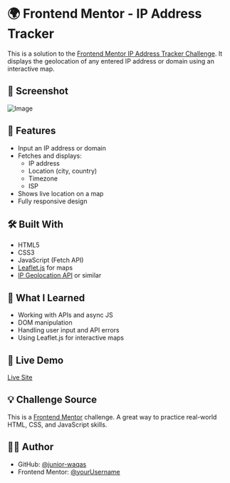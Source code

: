 # 🌍 Frontend Mentor - IP Address Tracker

This is a solution to the [Frontend Mentor IP Address Tracker Challenge](https://www.frontendmentor.io/challenges/ip-address-tracker-I8-0yYAH0). It displays the geolocation of any entered IP address or domain using an interactive map.

## 📸 Screenshot

![Image](https://github.com/user-attachments/assets/a805a700-6a7c-4af7-9222-1a65bc2000b8)

## 🚀 Features

- Input an IP address or domain
- Fetches and displays:
  - IP address
  - Location (city, country)
  - Timezone
  - ISP
- Shows live location on a map
- Fully responsive design

## 🛠️ Built With

- HTML5
- CSS3
- JavaScript (Fetch API)
- [Leaflet.js](https://leafletjs.com/) for maps
- [IP Geolocation API](https://ipify.org) or similar

## 🎯 What I Learned

- Working with APIs and async JS
- DOM manipulation
- Handling user input and API errors
- Using Leaflet.js for interactive maps

## 📁 Live Demo

[Live Site](https://astonishing-treacle-887ee3.netlify.app/) 

## 💡 Challenge Source

This is a [Frontend Mentor](https://www.frontendmentor.io) challenge. A great way to practice real-world HTML, CSS, and JavaScript skills.

## 🧑‍💻 Author

- GitHub: [@junior-waqas](https://github.com/junior-waqas)
- Frontend Mentor: [@yourUsername](https://www.frontendmentor.io/profile/yourUsername)

